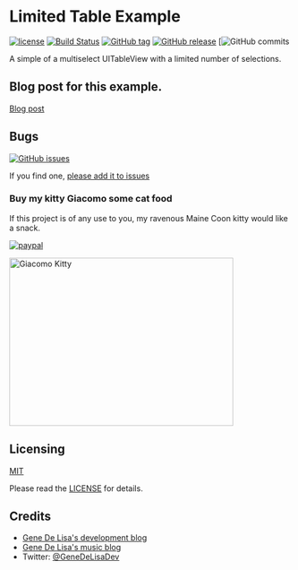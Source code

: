 # Limited Table Example

[![license](https://img.shields.io/github/license/mashape/apistatus.svg)](https://en.wikipedia.org/wiki/MIT_License)
[![Build Status](https://travis-ci.org/genedelisa/LimitedTableExample.svg)](https://travis-ci.org/genedelisa/LimitedTableExample)
[![GitHub tag](https://img.shields.io/github/tag/genedelisa/LimitedTableExample.svg)](https://github.com/genedelisa/LimitedTableExample/)
[![GitHub release](https://img.shields.io/github/release/genedelisa/LimitedTableExample.svg)](https://github.com/genedelisa/LimitedTableExample/)
[![GitHub commits](https://img.shields.io/github/commits-since/genedelisa/LimitedTableExample/2.0.0.svg)


A simple of a multiselect UITableView with a limited number of selections.


## Blog post for this example.

[Blog post](http://www.rockhoppertech.com/blog/)



## Bugs


[![GitHub issues](https://img.shields.io/github/issues/genedelisa/LimitedTableExample.svg)](https://github.com/genedelisa/LimitedTableExample/issues)

If you find one, [please add it to issues](https://github.com/genedelisa/LimitedTableExample/issues)

### Buy my kitty Giacomo some cat food

If this project is of any use to you, my ravenous Maine Coon kitty would like a snack.

[![paypal](https://www.paypalobjects.com/en_US/i/btn/btn_donate_SM.gif)](https://www.paypal.com/cgi-bin/webscr?cmd=_donations&business=F5KE9Z29MH8YQ&bnP-DonationsBF:btn_donate_SM.gif:NonHosted)

<img src="http://www.rockhoppertech.com/blog/wp-content/uploads/2015/05/IMG_0657.png" alt="Giacomo Kitty" width="400" height="300">


## Licensing

[MIT](https://en.wikipedia.org/wiki/MIT_License)

Please read the [LICENSE](LICENSE) for details.

## Credits

*	[Gene De Lisa's development blog](http://rockhoppertech.com/blog/)
*	[Gene De Lisa's music blog](http://genedelisa.com/)
*   Twitter: [@GeneDeLisaDev](http://twitter.com/genedelisadev)